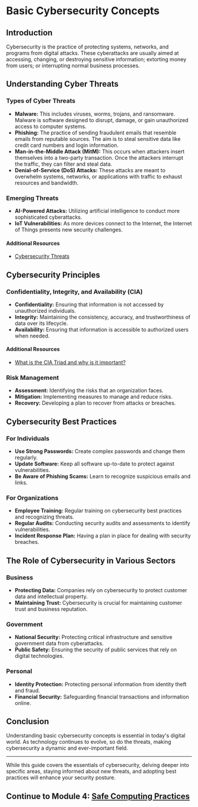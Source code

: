# Basic Cybersecurity Concepts

## Introduction
Cybersecurity is the practice of protecting systems, networks, and programs from digital attacks. These cyberattacks are usually aimed at accessing, changing, or destroying sensitive information; extorting money from users; or interrupting normal business processes.

## Understanding Cyber Threats
### Types of Cyber Threats
- **Malware:** This includes viruses, worms, trojans, and ransomware. Malware is software designed to disrupt, damage, or gain unauthorized access to computer systems.
- **Phishing:** The practice of sending fraudulent emails that resemble emails from reputable sources. The aim is to steal sensitive data like credit card numbers and login information.
- **Man-in-the-Middle Attack (MitM):** This occurs when attackers insert themselves into a two-party transaction. Once the attackers interrupt the traffic, they can filter and steal data.
- **Denial-of-Service (DoS) Attacks:** These attacks are meant to overwhelm systems, networks, or applications with traffic to exhaust resources and bandwidth.

### Emerging Threats
- **AI-Powered Attacks:** Utilizing artificial intelligence to conduct more sophisticated cyberattacks.
- **IoT Vulnerabilities:** As more devices connect to the Internet, the Internet of Things presents new security challenges.

#### Additional Resources
- [Cybersecurity Threats](https://www.splunk.com/en_us/blog/learn/cybersecurity-threats.html)


## Cybersecurity Principles
### Confidentiality, Integrity, and Availability (CIA)
- **Confidentiality:** Ensuring that information is not accessed by unauthorized individuals.
- **Integrity:** Maintaining the consistency, accuracy, and trustworthiness of data over its lifecycle.
- **Availability:** Ensuring that information is accessible to authorized users when needed.

#### Additional Resources
- [What is the CIA Triad and why is it important?](https://www.fortinet.com/resources/cyberglossary/cia-triad)


### Risk Management
- **Assessment:** Identifying the risks that an organization faces.
- **Mitigation:** Implementing measures to manage and reduce risks.
- **Recovery:** Developing a plan to recover from attacks or breaches.

## Cybersecurity Best Practices
### For Individuals
- **Use Strong Passwords:** Create complex passwords and change them regularly.
- **Update Software:** Keep all software up-to-date to protect against vulnerabilities.
- **Be Aware of Phishing Scams:** Learn to recognize suspicious emails and links.

### For Organizations
- **Employee Training:** Regular training on cybersecurity best practices and recognizing threats.
- **Regular Audits:** Conducting security audits and assessments to identify vulnerabilities.
- **Incident Response Plan:** Having a plan in place for dealing with security breaches.

## The Role of Cybersecurity in Various Sectors
### Business
- **Protecting Data:** Companies rely on cybersecurity to protect customer data and intellectual property.
- **Maintaining Trust:** Cybersecurity is crucial for maintaining customer trust and business reputation.

### Government
- **National Security:** Protecting critical infrastructure and sensitive government data from cyberattacks.
- **Public Safety:** Ensuring the security of public services that rely on digital technologies.

### Personal
- **Identity Protection:** Protecting personal information from identity theft and fraud.
- **Financial Security:** Safeguarding financial transactions and information online.

## Conclusion
Understanding basic cybersecurity concepts is essential in today's digital world. As technology continues to evolve, so do the threats, making cybersecurity a dynamic and ever-important field. 

---

While this guide covers the essentials of cybersecurity, delving deeper into specific areas, staying informed about new threats, and adopting best practices will enhance your security posture.

## Continue to Module 4: [Safe Computing Practices](/learning-paths/absolute-beginner/safe-computing-practices.html)
